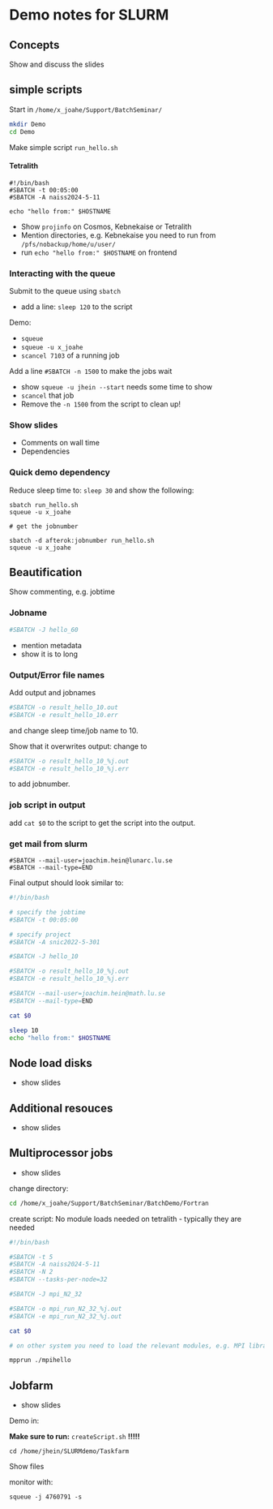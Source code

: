 # Demo notes for SLURM

## Concepts
Show and discuss the slides

## simple scripts
Start in `/home/x_joahe/Support/BatchSeminar/`

```bash
mkdir Demo
cd Demo
```

Make simple script `run_hello.sh`

#### Tetralith

```
#!/bin/bash
#SBATCH -t 00:05:00
#SBATCH -A naiss2024-5-11

echo "hello from:" $HOSTNAME
```

* Show `projinfo` on Cosmos, Kebnekaise or Tetralith
* Mention directories, e.g. Kebnekaise you need to run from `/pfs/nobackup/home/u/user/`
* run `echo "hello from:" $HOSTNAME` on frontend

### Interacting with the queue
Submit to the queue using `sbatch`

* add a line: `sleep 120` to the script

Demo:

* `squeue`
* `squeue -u x_joahe`
* `scancel 7103` of a running job

Add a line `#SBATCH -n 1500` to make the jobs wait

* show `squeue -u jhein --start` needs some time to show
* `scancel` that job
* Remove the `-n 1500` from the script to clean up!

### Show slides
* Comments on wall time
* Dependencies

### Quick demo dependency
Reduce sleep time to: `sleep 30` and show the following:

```
sbatch run_hello.sh
squeue -u x_joahe

# get the jobnumber

sbatch -d afterok:jobnumber run_hello.sh
squeue -u x_joahe
```

## Beautification
Show commenting, e.g. jobtime
### Jobname

```bash
#SBATCH -J hello_60
```

* mention metadata
* show it is to long

### Output/Error file names
Add output and jobnames 

```bash
#SBATCH -o result_hello_10.out
#SBATCH -e result_hello_10.err
```

and change sleep time/job name to 10.

Show that it overwrites output: change to

```bash
#SBATCH -o result_hello_10_%j.out
#SBATCH -e result_hello_10_%j.err
```

to add jobnumber.

### job script in output
add `cat $0` to the script to get the script into the output.

### get mail from slurm

```
#SBATCH --mail-user=joachim.hein@lunarc.lu.se
#SBATCH --mail-type=END
```

Final output should look similar to:

```bash
#!/bin/bash

# specify the jobtime
#SBATCH -t 00:05:00

# specify project
#SBATCH -A snic2022-5-301

#SBATCH -J hello_10

#SBATCH -o result_hello_10_%j.out
#SBATCH -e result_hello_10_%j.err

#SBATCH --mail-user=joachim.hein@math.lu.se
#SBATCH --mail-type=END

cat $0

sleep 10
echo "hello from:" $HOSTNAME
```

## Node load disks
* show slides

## Additional resouces

* show slides

## Multiprocessor jobs

* show slides

change directory:

```sh
cd /home/x_joahe/Support/BatchSeminar/BatchDemo/Fortran
```

create script:
No module loads needed on tetralith - typically they are needed

```bash
#!/bin/bash

#SBATCH -t 5
#SBATCH -A naiss2024-5-11
#SBATCH -N 2
#SBATCH --tasks-per-node=32

#SBATCH -J mpi_N2_32

#SBATCH -o mpi_run_N2_32_%j.out
#SBATCH -e mpi_run_N2_32_%j.out

cat $0

# on other system you need to load the relevant modules, e.g. MPI library

mpprun ./mpihello
```

## Jobfarm

* show slides

Demo in:

**Make sure to run:** `createScript.sh` **!!!!!**

```
cd /home/jhein/SLURMdemo/Taskfarm
```

Show files

monitor with:

```
squeue -j 4760791 -s
```
